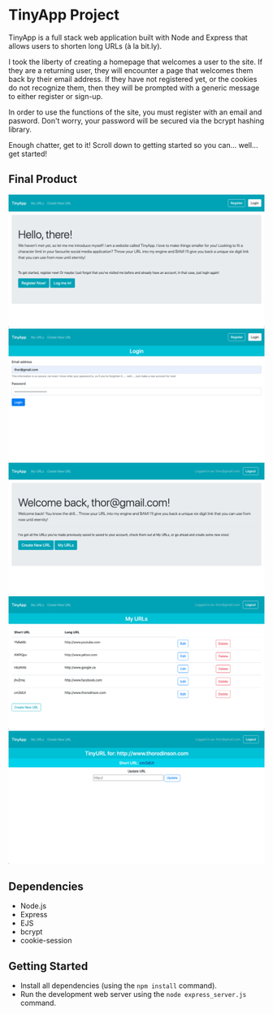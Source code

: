 # TinyApp Project

TinyApp is a full stack web application built with Node and Express that allows users to shorten long URLs (à la bit.ly).

I took the liberty of creating a homepage that welcomes a user to the site. If they are a returning user, they will encounter a page that welcomes them back by their email address. If they have not registered yet, or the cookies do not recognize them, then they will be prompted with a generic message to either register or sign-up. 

In order to use the functions of the site, you must register with an email and pasword. Don't worry, your password will be secured via the bcrypt hashing library.

Enough chatter, get to it! Scroll down to getting started so you can... well... get started!

## Final Product
!["Screenshot of URLs page"](https://github.com/austinkret/tinyapp/blob/master/docs/1.%20Home%20Page%20-%20Not%20Logged%20In.png)
!["Screenshot of URLs page"](https://github.com/austinkret/tinyapp/blob/master/docs/2.%20Login%20Page.png)
!["Screenshot of URLs page"](https://github.com/austinkret/tinyapp/blob/master/docs/3.%20Home%20Page%20-%20Logged%20In.png)
!["Screenshot of URLs page"](https://github.com/austinkret/tinyapp/blob/master/docs/4.%20My%20URLs%20-%20Logged%20In.png)
!["Screenshot of URLs page"](https://github.com/austinkret/tinyapp/blob/master/docs/5.%20Create%20New%20URL.png)


## Dependencies

- Node.js
- Express
- EJS
- bcrypt
- cookie-session

## Getting Started

- Install all dependencies (using the `npm install` command).
- Run the development web server using the `node express_server.js` command.
